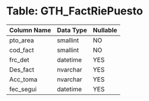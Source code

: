 # Table: GTH_FactRiePuesto

| Column Name | Data Type | Nullable |
|-------------|-----------|----------|
| pto_area | smallint | NO |
| cod_fact | smallint | NO |
| frc_det | datetime | YES |
| Des_fact | nvarchar | YES |
| Acc_toma | nvarchar | YES |
| fec_segui | datetime | YES |
